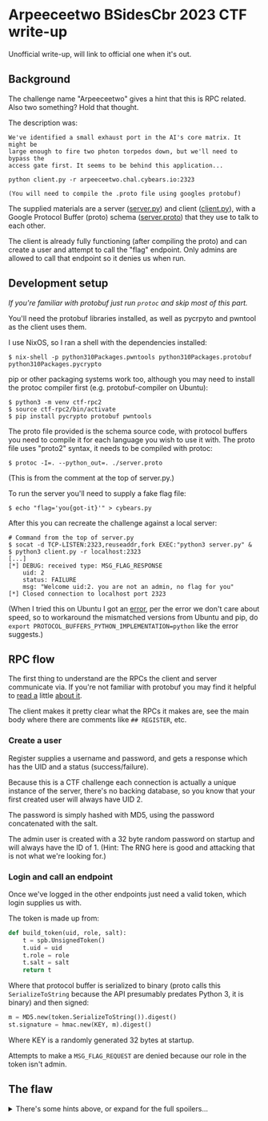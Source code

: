 # Arpeeceetwo BSidesCbr 2023 CTF write-up

Unofficial write-up, will link to official one when it's out.

## Background

The challenge name "Arpeeceetwo" gives a hint that this is RPC related. Also
two something? Hold that thought.

The description was:

```
We've identified a small exhaust port in the AI's core matrix. It might be
large enough to fire two photon torpedos down, but we'll need to bypass the
access gate first. It seems to be behind this application...

python client.py -r arpeeceetwo.chal.cybears.io:2323

(You will need to compile the .proto file using googles protobuf)
```

The supplied materials are a server ([server.py](server.py)) and client ([client.py](client.py)), with a
Google Protocol Buffer (proto) schema ([server.proto](server.proto)) that they use to talk to
each other.

The client is already fully functioning (after compiling the proto) and can
create a user and attempt to call the "flag" endpoint. Only admins are allowed
to call that endpoint so it denies us when run.

## Development setup

_If you're familiar with protobuf just run `protoc` and skip most of this part._

You'll need the protobuf libraries installed, as well as pycrpyto and pwntool
as the client uses them.

I use NixOS, so I ran a shell with the dependencies installed:

```console
$ nix-shell -p python310Packages.pwntools python310Packages.protobuf python310Packages.pycrypto
```

pip or other packaging systems work too, although you may need to install the
protoc compiler first (e.g. protobuf-compiler on Ubuntu):

```console
$ python3 -m venv ctf-rpc2
$ source ctf-rpc2/bin/activate
$ pip install pycrypto protobuf pwntools
```

The proto file provided is the schema source code, with protocol buffers you
need to compile it for each language you wish to use it with. The proto file
uses "proto2" syntax, it needs to be compiled with protoc:

```console
$ protoc -I=. --python_out=. ./server.proto
```

(This is from the comment at the top of server.py.)

To run the server you'll need to supply a fake flag file:

```console
$ echo "flag='you{got-it}'" > cybears.py
```

After this you can recreate the challenge against a local server:

```console
# Command from the top of server.py
$ socat -d TCP-LISTEN:2323,reuseaddr,fork EXEC:"python3 server.py" &
$ python3 client.py -r localhost:2323
[...]
[*] DEBUG: received type: MSG_FLAG_RESPONSE
    uid: 2
    status: FAILURE
    msg: "Welcome uid:2. you are not an admin, no flag for you"
[*] Closed connection to localhost port 2323
```

(When I tried this on Ubuntu I got an
[error](https://developers.google.com/protocol-buffers/docs/news/2022-05-06#python-updates),
per the error we don't care about speed, so to workaround the mismatched
versions from Ubuntu and pip, do `export
PROTOCOL_BUFFERS_PYTHON_IMPLEMENTATION=python` like the error suggests.)

## RPC flow

The first thing to understand are the RPCs the client and server communicate
via. If you're not familiar with protobuf you may find it helpful to [read
a](https://protobuf.dev/getting-started/pythontutorial/) little [about
it](https://protobuf.dev/programming-guides/encoding/).

The client makes it pretty clear what the RPCs it makes are, see the main body where there are comments like `## REGISTER`, etc.

### Create a user

Register supplies a username and password, and gets a response which has the
UID and a status (success/failure).

Because this is a CTF challenge each connection is actually a unique instance
of the server, there's no backing database, so you know that your first created
user will always have UID 2.

The password is simply hashed with MD5, using the password concatenated with
the salt.

The admin user is created with a 32 byte random password on startup and will
always have the ID of 1. (Hint: The RNG here is good and attacking that is not
what we're looking for.)

### Login and call an endpoint

Once we've logged in the other endpoints just need a valid token, which login
supplies us with.

The token is made up from:

```python
def build_token(uid, role, salt):
    t = spb.UnsignedToken()
    t.uid = uid
    t.role = role
    t.salt = salt
    return t
```

Where that protocol buffer is serialized to binary (proto calls this
`SerializeToString` because the API presumably predates Python 3, it is binary)
and then signed:

```python
m = MD5.new(token.SerializeToString()).digest()
st.signature = hmac.new(KEY, m).digest()
```

Where KEY is a randomly generated 32 bytes at startup.

Attempts to make a `MSG_FLAG_REQUEST` are denied because our role in the token
isn't admin.

## The flaw

<details>
<summary>There's some hints above, or expand for the full spoilers...

</summary>

One strange detail you may have noticed is we can supply the user's salt. The
salt is used both to salt their password and as part of the session token.
In addition all that is in `UnsignedToken` is the UID, the role and the salt.
There's no nonce or anything that stops the token being different on each
login; this is a bad idea, but this alone isn't going to get us anything other
than the ability to do a replay attack, we want to elevate privileges.

This `UnsignedToken` is signed by MD5ing the binary serialised proto and then
applying HMAC to it. We do not know `KEY`, so cannot attack the HMAC (I did
wonder for a moment if the solution was some kind of extension attack on the
HMAC, but that doesn't make sense).

We can however hash collide the MD5 generated before the HMAC is applied.
Generating the collisions requires some knowledge of the protocol buffer format
and MD5 collision tooling.

Protobufs have a [format](https://protobuf.dev/programming-guides/encoding/)
where each field has an ID, which are represented on the wire by that ID
(encoded as a varint), followed by the field's value, which for variable length
fields like a string is the field's length (varint again), followed by the raw
data. This means in the proto message after the salt's length, the rest of the
data in the message is totally under our control.

This means we can hash collide the MD5 by using
[hashclash's](https://github.com/cr-marcstevens/hashclash) chosen-prefix
collision (cpc) tool. We generate one input where `role` is set to `1`
(`ADMIN`) and one where the role is set to `0`, which will match the token we
can predict the application will give us.

When we login and provide the salt from the collided user token the other admin
token we generated will have same MD5 as the one the app already signed for us,
so we can use the signature we were given, but our admin token. Logging in with
that will mean the server will believe we have the admin role.

### Generating the collisions

The hashclash tooling by default generates 512 byte long collisions, at least
for short inputs. We generate two inputs, from serialising the desired protos:

```python
import server_pb2 as spb

out = "a"

for role in spb.USER, spb.ADMIN:
    t = spb.UnsignedToken()
    t.uid = 2  # Known UID
    t.role = role
    t.salt = b' ' * 505  # Makes serialized data 512 bytes long
    with open(out + str(role), "wb") as f:
      f.write(t.SerializeToString())
```

(I've cleaned that script up for clarity, in reality I just hex edited the
`\x00` to `\x01` for the second version.)

Then we generate collisions (run this in tmux):
```
mkdir cpc_collide
cd cpc_collide
../script/cpc.sh a0 a1
```

This will _eventually_ give us a0.coll and a1.coll.

We can then modify client.py to use these:

```diff
--- client.py.old	2023-10-02 06:28:18.876257658 +0000
+++ client.py	2023-10-02 06:30:47.092560397 +0000
@@ -88,11 +88,16 @@

     s = remote(host,port )

+    with open("a0.coll", "rb") as a0r:
+      a0 = spb.UnsignedToken()
+      a0.ParseFromString(a0r.read(512))
+
     ## REGISTER
     rr = spb.RegisterRequest()
     rr.type = spb.MSG_REGISTER_REQUEST
     rr.name = b"TestName"
     rr.password = b"TestPassword"
+    rr.salt = a0.salt
     send_message(s, rr)

     ## REGISTER RESPONSE
@@ -125,12 +130,17 @@
     if msg_resp != None:
         log.info("DEBUG: received {}".format(msg_resp))

+    with open("a1.coll", "rb") as a1r:
+      a1 = spb.UnsignedToken()
+      a1.ParseFromString(a1r.read(512))
+
     ## REQUEST FLAG AS USER
     flag_req = spb.FlagRequest()
     flag_req.type = spb.MSG_FLAG_REQUEST
     flag_req.uid = login_resp.uid
     flag_req.role = spb.USER
-    flag_req.token.CopyFrom(login_resp.token)
+    flag_req.token.signature = login_resp.token.signature
+    flag_req.token.token.CopyFrom(a1)

     send_message(s, flag_req)
```

```shell
$ python3 client.py -r arpeeceetwo.chal.cybears.io:2323
[+] Opening connection to arpeeceetwo.chal.cybears.io on port 2323: Done
[*] DEBUG: received type: MSG_REGISTER_RESPONSE
    uid: 2
    status: SUCCESS
[*] DEBUG: received type: MSG_LOGIN_RESPONSE
    uid: 2
    status: SUCCESS
    token {
      token {
        uid: 2
        role: USER
        salt: "\327\315\206\345_\320\203\001\233MU\006a\253\210\021\212\372M4\263uYFV\227\357lJ\007\220\314\376\031\327\317o\222\003\234\221\252\245\332V\000\000\000\000\331`\365\311\353\226Z\261a\361C\364\013:(\312\255\303!\252[.\365\321\026\356\320\226\314\006 l\033g\336\216\345S\014\261\022\205\242\216P<e\240$\264J\363;\311\243L\274\312\353 \3476\321 \211)\004c]\312\245D\336\210\334nv}\204G.\273\246O\331\312\223\216\r\305\217u\323\346\333kl\210\225/f\314\211\322\261[\277\202\014\204\005\246\375\255\241\027\034J\361\212\274K\334p\267p\212F\310\324\367X[\271\251\306\365\211\217\345\'\330\025AR\226\"\260Ij\235\007e\275\362\377\323\277=\221\023\275\314\234<\237\030\371Xor7\357\307\246\345\023\017\213[\245\\3\206\375\373\254\211\311Qc\255\237\306\'\\\241\340b\245\355\207\304\277\2650\241+\360>k\017\232\263L\227tQ\206\273\311\020\353\'\001U\337\325\0163\346\357\340\027W\340\246\354\253\270\202\006PYs;\234\314\313\210\2750\225x 1\020\210\034P\327\301\3663\232\257\232\306e!Ww\252\3614+\215\310\204\322\277R\345W(&\302A\367h\363\256\223\304\325X\n\036\215\321z\004\027\324\253\252\364\263,\357\213\362(v\274\037^Uf\266B\260p-U@\023\024\356\3144\0329P\003\323\320\3352\230/\343luf\003Q\t\321\224\266\265\373\244y\325C\205\376G\373\017t\007\241m\342[\320@\243U\232\337\213\352\235\240\342B{s\2263\270\313\010\2317\265\214\202\377\246\211\001\310\323\230\335\3254\217hy\004\0058\334\277\277\374\376\305\340i\000_\251\346t\276\232^{ \331\344\337\365\332\201[\003\310^\307}\265\265\250\266\207\031\221\202\263u\260\310Q\314\374\336m\320"
      }
      signature: "6\256\002\361\347\312y\355\017\234~\263L\001\2750"
    }
[*] DEBUG: received type: MSG_MESSAGE_RESPONSE
    uid: 2
    status: SUCCESS
    msg: "Welcome uid:2, your role is 0"
[*] DEBUG: received type: MSG_FLAG_RESPONSE
    uid: 2
    status: SUCCESS
    msg: "Welcome uid:2, here is your FLAG: cybears{R2D2s_f4v3_mus1c_15_b33pb0x1ng!}"
[*] Closed connection to arpeeceetwo.chal.cybears.io port 2323
```

I've provided a0.coll and a1.coll if you want to try it out without generating them.

## Summary

Generating the collisions took around 4 hours on a i7-12700T (maybe a GPU would
make that significantly faster, but I didn't have the hardware available). I
got the inputs wrong the first time, so in total it took 8 hours, one run while
I was sleeping.

I liked this challenge as it really brought home the point that MD5 is broken.

Real world takeaways:

- Say no to MD5
- Use good randomness in a session token. See for example [CAPEC-196](https://capec.mitre.org/data/definitions/196.html).
  (While JWT have their own problems, probably better than inventing your own broken session tokens.)
- Don't use salt for any purpose other than hashing passwords. Ideally don't let user supply them.
- Do something better than `md5(password || salt)` but the poor password hashing didn't help us here.

</details>
